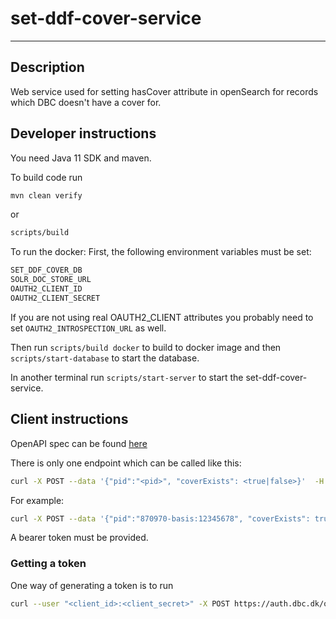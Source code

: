 # set-ddf-cover-service

---

## Description
Web service used for setting hasCover attribute in openSearch for records which DBC doesn't have a cover for.

## Developer instructions
You need Java 11 SDK and maven.

To build code run
```bash
mvn clean verify
```
or
```bash 
scripts/build
```

To run the docker:
First, the following environment variables must be set:
```bash
SET_DDF_COVER_DB
SOLR_DOC_STORE_URL
OAUTH2_CLIENT_ID
OAUTH2_CLIENT_SECRET
```
If you are not using real OAUTH2_CLIENT attributes you probably need to set ```OAUTH2_INTROSPECTION_URL``` as well.

Then run ```scripts/build docker``` to build to docker image and then ```scripts/start-database``` to start the database.

In another terminal run ```scripts/start-server``` to start the set-ddf-cover-service.

## Client instructions
OpenAPI spec can be found [here](https://raw.githubusercontent.com/DBCDK/set-ddf-cover-service/main/docs/openapi.yaml)

There is only one endpoint which can be called like this:
```bash
curl -X POST --data '{"pid":"<pid>", "coverExists": <true|false>}'  -H 'content-type: application/json' -H 'Authorization: Bearer <token>' https://ddfhascover.dbc.dk/api/v1/events
```

For example:
```bash
curl -X POST --data '{"pid":"870970-basis:12345678", "coverExists": true}'  -H 'content-type: application/json' -H 'Authorization: Bearer 12345678901234567890' https://ddfhascover.dbc.dk/api/v1/events
```

A bearer token must be provided.

### Getting a token

One way of generating a token is to run
```bash
curl --user "<client_id>:<client_secret>" -X POST https://auth.dbc.dk/oauth/token -d "grant_type=password&username=@&password=@"
```
